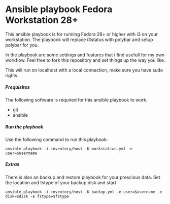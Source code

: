 # Ansible playbook Fedora Workstation 28+
This ansible playbook is for running Fedora 28+ or higher with i3 on your workstation.
The playbook will replace i3status with polybar and setup polybar for you.

In the playbook are some settings and features that i find usefull for my own workflow.
Feel free to fork this repository and set things up the way you like.

This will run on localhost with a local connection, make sure you have sudo rights.

##### Prequisites
The following software is required for this ansible playbook to work.

- git
- ansible

##### Run the playbook
Use the following command to run this playbook:

`ansible-playbook -i inventory/host -K workstation.yml -e user=$username`

##### Extras
There is also an backup and restore playbook for your prescious data.
Set the location and fstype of your backup disk and start

`ansible-playbook -i inventory/host -K backup.yml -e user=$username -e disk=$disk -e fstype=$fstype`
